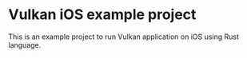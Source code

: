 # Vulkan iOS example project
This is an example project to run Vulkan application on iOS using Rust language.
